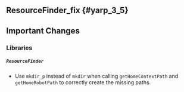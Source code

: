 ResourceFinder_fix {#yarp_3_5}
-----------

Important Changes
-----------------

### Libraries

##### `ResourceFinder`

* Use `mkdir_p` instead of `mkdir` when calling `getHomeContextPath` and `getHomeRobotPath`
  to correctly create the missing paths. 